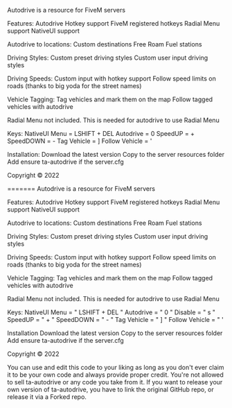 Autodrive is a resource for FiveM servers

Features:
Autodrive
Hotkey support
FiveM registered hotkeys
Radial Menu support
NativeUI support

Autodrive to locations:
Custom destinations
Free Roam
Fuel stations

Driving Styles:
Custom preset driving styles
Custom user input driving styles

Driving Speeds:
Custom input with hotkey support
Follow speed limits on roads
(thanks to big yoda for the street names)

Vehicle Tagging:
Tag vehicles and mark them on the map
Follow tagged vehicles with autodrive

Radial Menu not included. This is needed for autodrive to use Radial Menu


Keys:
NativeUI Menu  = LSHIFT + DEL
Autodrive      = 0
SpeedUP        = +
SpeedDOWN      = -
Tag Vehicle    = ]
Follow Vehicle = '


Installation:
Download the latest version
Copy to the server resources folder
Add ensure ta-autodrive if the server.cfg



Copyright © 2022

=======
Autodrive is a resource for FiveM servers

Features:
Autodrive
Hotkey support
FiveM registered hotkeys
Radial Menu support
NativeUI support

Autodrive to locations:
Custom destinations
Free Roam
Fuel stations

Driving Styles:
Custom preset driving styles
Custom user input driving styles

Driving Speeds:
Custom input with hotkey support
Follow speed limits on roads
(thanks to big yoda for the street names)

Vehicle Tagging:
Tag vehicles and mark them on the map
Follow tagged vehicles with autodrive

Radial Menu not included. This is needed for autodrive to use Radial Menu

Keys:
NativeUI Menu		= " LSHIFT + DEL "
Autodrive 			= " 0 "
Disable				= " s "
SpeedUP				= " + "
SpeedDOWN			= " - "
Tag Vehicle 		= " ] "
Follow Vehicle 		= " ' 






Installation
Download the latest version
Copy to the server resources folder
Add ensure ta-autodrive if the server.cfg



Copyright © 2022

You can use and edit this code to your liking as long as you don't ever claim it to be your own code and always provide proper credit. You're not allowed to sell ta-autodrive or any code you take from it. If you want to release your own version of ta-autodrive, you have to link the original GitHub repo, or release it via a Forked repo.